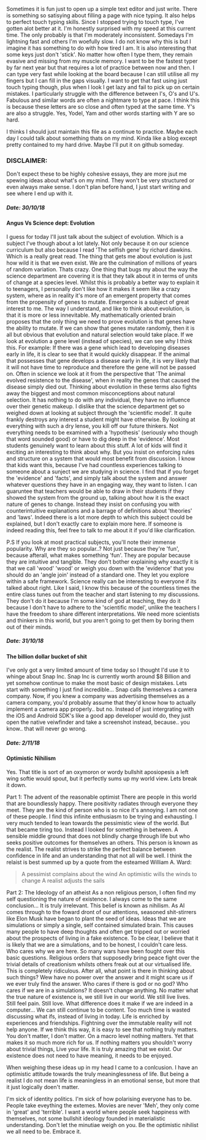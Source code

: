 Sometimes it is fun just to open up a simple text editor and just write. There is something so satisying about filling a page with nice typing. It also helps to perfect touch typing skills. Since I stopped trying to touch type, I've gotten alot better at it. I'm honestly surprised with my speed at this current time. The only probably is that I'm moderately inconsistent. Somedays I'm lightning fast and others I'm woefully slow. I do not know why this is but I imagine it has something to do with how tired I am. It is also interesting that some keys just don't 'stick'. No matter how often I type them, they remain evasive and missing from my muscle memory. I want to be the fastest typer by far next year but that requires a lot of practice between now and then. I can type very fast while looking at the board because I can still utilise all my fingers but I can fill in the gaps visually. I want to get that fast using just touch typing though, plus when I look I get lazy and fail to pick up on certain mistakes. I particularly struggle with the difference between I's, O's and U's. Fabulous and similar words are often a nightmare to type at pace. I think this is because these letters are so close and often typed at the same time. Y's are also a struggle. Yes, Yodel, Yam and other words starting with Y are so hard.

I thinks I should just maintain this file as a continue to practice. Maybe each day I could talk about something thats on my mind. Kinda like a blog except pretty contained to my hard drive. Maybe I'll put it on github someday.

### DISCLAIMER:
Don't expect these to be highly cohesive essays, they are more jsut me spewing ideas about what's on my mind. They won't be very structured or even always make sense. I don't plan before hand, I just start writing and see where I end up with it.

##### Date: 30/10/18
#### Angus Vs Science dept: Evolution
I guess for today I'll just talk about the subject of evolution. Which is a subject I've though about a lot lately. Not only because it on our science curriculum but also because I read 'The selfish gene' by richard dawkins. Which is a really great read. The thing that gets me about evolution is just how wild it is that we even exist. We are the culmination of millions of years of random variation. Thats crazy. One thing that bugs my about the way the science department are covering it is that they talk about it in terms of units of change at a species level. Whilst this is probably a better way to explain it to teenagers, I personally don't like how it makes it seem like a crazy system, where as in reality it's more of an emergent property that comes from the propensity of genes to mutate. Emergence is a subject of great interest to me. The way I understand, and like to think about evolution, is that it is more or less innevitable. My mathematically oriented brain proposes that the only thing we need to prove evolution is that genes have the ability to mutate. If we can show that genes mutate randomly, then it is all but obvious that evolution and natural selection would take place. If we look at evolution a gene level (instead of species), we can see why I think this. For example: If there was a gene which lead to developing diseases early in life, it is clear to see that it would quickly disappear. If the animal that possesses that gene develops a disease early in life, it is very likely that it will not have time to reproduce and therefore the gene will not be passed on. Often in science we look at it from the perspective that 'The animal evolved resistence to the disease', when in reality the genes that caused the disease simply died out. Thinking about evolution in these terms also fights away the biggest and most common misconceptions about natural selection. It has nothing to do with any individual, they have no influence over their genetic makeup. I dislike that the science department get so weighed down at looking at subject through the 'scientific model'. It quite frankly destroys any interest a student might have otherwise. By looking at everything with such a dry lense, you kill off our future thinkers. Not everything needs to be examined with a 'hypothesis' (seriously who though that word sounded good) or have to dig deep in the 'evidence'. Most students genuinely want to learn about this stuff. A lot of kids will find it exciting an interesting to think about why. But you insist on enforcing rules and structure on a system that would most benefit from discussion. I know that kids want this, because I've had countless experiences talking to someone about a sunject we are studying in science. I find that if you forget the 'evidence' and 'facts', and simply talk about the system and answer whatever questions they have in an engaging way, they want to listen. I can guaruntee that teachers would be able to draw in their students if they showed the system from the ground up, talking about how it is the exact nature of genes to change. Instead they insist on confusing you with counterintuitive explanations and a barrage of definitions about 'theories' and 'laws'. Indeed there is a lot more depth to which this subject could be explained, but I don't exactly care to explain more here. If someone is indeed reading this, feel free to talk to me about it if you'd like clarification.

P.S If you look at most practical subjects, you'll note their immense popularity. Why are they so popular..? Not just because they're 'fun', because afterall, what makes something 'fun'. They are popular because they are intuitive and tangible. They don't bother explaining why exactly it is that we call 'wood' 'wood' or weigh you down with the 'evidence' that you should do an 'angle join' instead of a standard one. They let you explore within a safe framework. Science really can be interesting to everyone if its talked about right. Like I said, I know this because of the countless times the entire class tunes out from the teacher and start listening to my discussions. They don't do it because I'm some kind of god at teaching, they do it because I don't have to adhere to the 'scientific model', unlike the teachers I have the freedom to share different interpretations. We need more scientists and thinkers in this world, but you aren't going to get them by boring them out of their minds. 

##### Date: 31/10/18
#### The billion dollar bucket of shit
I've only got a very limited amount of time today so I thought I'd use it to whinge about Snap Inc. Snap Inc is currently worth around $8 Billion and yet somehow continue to make the most basic of design mistakes. Lets start with something I just find incredible... Snap calls themselves a camera company. Now, if you knew a company was advertising themselves as a camera company, you'd probably assume that they'd know how to actually implement a camera app properly.. but no. Instead of just intergrating with the iOS and Android SDK's like a good app developer would do, they just open the native veiwfinder and take a screenshot instead, because.. you know.. that will never go wrong. 

##### Date: 2/11/18
#### Optimistic Nihilism
Yes. That title is sort of an oxymoron or wordy bullshit aposiopesis a left wing softie would spout, but it perfectly sums up my world view. Lets break it down.

Part 1: The advent of the reasonable optimist
There are people in this world that are boundlessly happy. There positivity radiates through everyone they meet. They are the kind of person who is so nice it's annoying. I am not one of these people. I find this infinite enthusiasm to be trying and exhausting. I very much tended to lean towards the pessimistic view of the world. But that became tiring too. Instead I looked for something in between. A sensible middle ground that does not blindly charge through life but who seeks positive outcomes for themselves an others. This person is known as the realist. The realist strives to strike the perfect balance between confidence in life and an understanding that not all will be well. I think the relaist is best summed up by a quote from the esteamed William A. Ward:
> A pessimist complains about the wind
> An optimistic wills the winds to change
> A realist adjusts the sails

Part 2: The Ideology of an atheist
As a non religious person, I often find my self questioning the nature of existence. I always come to the same conclusion... It is truly irrelevant. This belief is known as nihilism. As AI comes through to the foward dront of our attentions, seasoned shit-stirrers like Elon Musk have began to plant the seed of ideas. Ideas that we are simulations or simply a single, self contained simulated brain. This causes many people to have deep thoughts and often get tripped out or worried about the prospects of living in a fake existence. To be clear, I believe that it is likely that we are a simulations, and to be honest, I couldn't care less. Who cares why we are here. So many wars have been fought over this basic questions. Religious orders that supposedly bring peace fight over the trivial details of creationism whilsts others freak out at our virtualised life. This is completely ridiculous. After all, what point is there in thinking about such things? Wew have no power over the answer and it might scare us if we ever truly find the answer. Who cares if there is god or no god? Who cares if we are in a simulations? It doesn't change anything. No matter what the true nature of existence is, we still live in our world. We still live lives. Still feel pain. Still love. What difference does it make if we are indeed in a computer... We can still continue to be content. Too much time is wasted discussing what ifs, instead of living in today. Life is enriched by experiences and friendships. Fightning over the immutable reality will not help anyone. If we think this way, it is easy to see that nothing truly matters. You don't matter, I don't matter. On a macro level nothing matters. Yet that makes it so much more rich for us. If nothing matters you shouldn't worry about trivial things, Live your life. It is truly amazing that we exist. Our existence does not need to have meaning, it needs to be enjoyed. 

When weighing these ideas up in my head I came to a conlcusion. I have an optimistic attitude towards the truly meaninglessness of life. But being a realist I do not mean life is meaningless in an emotional sense, but more that it just logically doen't matter.

I'm sick of identity politics. I'm sick of how polarising everyone has to be. People take eveything the extemes. Movies are never 'Meh', they only come in 'great' and 'terrible'. I want a world where people seek happiness with themselves, not some bullshit ideology founded in materialistic understanding. Don't let the minutiae weigh on you. Be the optimistic nihilist we all need to be. Embrace it.